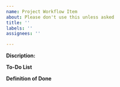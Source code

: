 ```yaml
---
name: Project Workflow Item
about: Please don't use this unless asked
title: ''
labels: ''
assignees: ''

---
```


**Discription:**


**To-Do List**


**Definition of Done**




